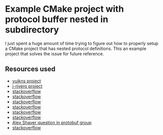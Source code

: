 # Example CMake project with protocol buffer nested in subdirectory
I just spent a huge amount of time trying to figure out how to properly setup a CMake project that has nested protocol definitions.
This an example project that solves the issue for future reference.

## Resources used
- [yuikns project](https://github.com/yuikns/cmake-proto)
- [j-rivero project](https://github.com/j-rivero/multilevel_cmake_protobuf_example)
- [stackoverflow](https://stackoverflow.com/questions/38530491/undefined-reference-to-function-cmake)
- [stackoverflow](https://stackoverflow.com/questions/41430991/cmake-with-protobuf-file-in-subdirectory)
- [stackoverflow](https://stackoverflow.com/questions/18861818/cmake-conditionally-generate-protobuf-pb-hcpp-files-when-proto-files-ch)
- [stackoverflow](https://stackoverflow.com/questions/20824194/cmake-with-google-protocol-buffers)
- [stackoverflow](https://stackoverflow.com/questions/32715225/cmakelist-to-generate-cc-and-h-files-from-proto-file-under-a-specific-folder)
- [stackoverflow](https://stackoverflow.com/questions/35605286/forcing-protobuf-generate-cpp-to-complete-when-using-make-multithreaded)
- [Alex Shaver question in protobuf group](https://groups.google.com/forum/#!topic/protobuf/eow2fNDUHvc)
- [stackoverflow](https://stackoverflow.com/questions/33960999/protobuf-will-set-allocated-delete-the-allocated-object)
